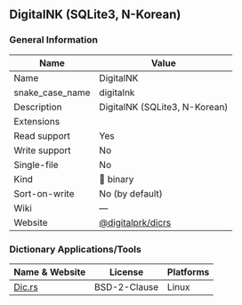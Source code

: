 
## DigitalNK (SQLite3, N-Korean) ##

### General Information ###
Name | Value
---- | -------
Name | DigitalNK
snake_case_name | digitalnk
Description | DigitalNK (SQLite3, N-Korean)
Extensions | 
Read support | Yes
Write support | No
Single-file | No
Kind | 🔢 binary
Sort-on-write | No (by default)
Wiki | ―
Website | [@digitalprk/dicrs](https://github.com/digitalprk/dicrs)






### Dictionary Applications/Tools ###
Name & Website | License | Platforms
-------------- | ------- | ---------
[Dic.rs](https://github.com/digitalprk/dicrs) |  BSD-2-Clause | Linux
